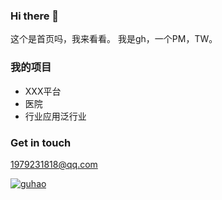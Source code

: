 ### Hi there 👋

这个是首页吗，我来看看。
我是gh，一个PM，TW。

### 我的项目

- XXX平台
- 医院
- 行业应用泛行业



### Get in touch

1979231818@qq.com

[![guhao](https://img.shields.io/badge/gu-hao-brightgreen)](https://blog.csdn.net/woshiwangdaye/article/details/105182357/)
<!--
**High0404/High0404** is a ✨ _special_ ✨ repository because its `README.md` (this file) appears on your GitHub profile.

Here are some ideas to get you started:

- 🔭 I’m currently working on ...
- 🌱 I’m currently learning ...
- 👯 I’m looking to collaborate on ...
- 🤔 I’m looking for help with ...
- 💬 Ask me about ...
- 📫 How to reach me: ...
- 😄 Pronouns: ...
- ⚡ Fun fact: ...
-->
